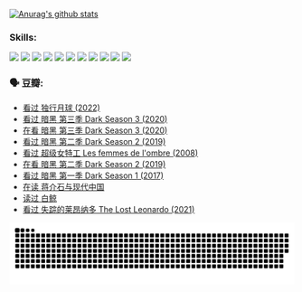 
[![Anurag's github stats](https://github-readme-stats.vercel.app/api?username=w940853815)](https://github.com/anuraghazra/github-readme-stats)

### Skills:

<code><img height="32" src="https://cdn.jsdelivr.net/npm/simple-icons@v5/icons/python.svg"></code>
<code><img height="32" src="https://cdn.jsdelivr.net/npm/simple-icons@v5/icons/javascript.svg"></code>
<code><img height="32" src="https://cdn.jsdelivr.net/npm/simple-icons@v5/icons/django.svg"></code>
<code><img height="32" src="https://cdn.jsdelivr.net/npm/simple-icons@v5/icons/flask.svg"></code>
<code><img height="32" src="https://cdn.jsdelivr.net/npm/simple-icons@v5/icons/vuetify.svg"></code>
<code><img height="32" src="https://cdn.jsdelivr.net/npm/simple-icons@v5/icons/git.svg"></code>
<code><img height="32" src="https://cdn.jsdelivr.net/npm/simple-icons@v5/icons/docker.svg"></code>
<code><img height="32" src="https://cdn.jsdelivr.net/npm/simple-icons@v5/icons/postgresql.svg"></code>
<code><img height="32" src="https://cdn.jsdelivr.net/npm/simple-icons@v5/icons/elasticsearch.svg"></code>
<code><img height="32" src="https://cdn.jsdelivr.net/npm/simple-icons@v5/icons/macos.svg"></code>
<code><img height="32" src="https://cdn.jsdelivr.net/npm/simple-icons@v5/icons/linux.svg"></code>

### 🗣 豆瓣:

<!-- DOUBAN-ACTIVITIES:START -->
- [看过 独行月球‎ (2022)](https://www.douban.com/people/136069238/status/4022883157/?_i=66390796)
- [看过 暗黑 第三季 Dark Season 3‎ (2020)](https://www.douban.com/people/136069238/status/4020413112/?_i=66390796)
- [在看 暗黑 第三季 Dark Season 3‎ (2020)](https://www.douban.com/people/136069238/status/4018885752/?_i=66390796)
- [看过 暗黑 第二季 Dark Season 2‎ (2019)](https://www.douban.com/people/136069238/status/4018884610/?_i=66390796)
- [看过 超级女特工 Les femmes de l'ombre‎ (2008)](https://www.douban.com/people/136069238/status/4012213489/?_i=66390796)
- [在看 暗黑 第二季 Dark Season 2‎ (2019)](https://www.douban.com/people/136069238/status/4011726250/?_i=66390796)
- [看过 暗黑 第一季 Dark Season 1‎ (2017)](https://www.douban.com/people/136069238/status/4011110588/?_i=66390796)
- [在读 蒋介石与现代中国](https://www.douban.com/people/136069238/status/4009815462/?_i=66390796)
- [读过 白鲸](https://www.douban.com/people/136069238/status/4009813369/?_i=66390796)
- [看过 失踪的莱昂纳多 The Lost Leonardo‎ (2021)](https://www.douban.com/people/136069238/status/4007978397/?_i=66390796)
<!-- DOUBAN-ACTIVITIES:END -->


![Snake animation](https://raw.githubusercontent.com/w940853815/w940853815/output/github-contribution-grid-snake.svg)

<!--
**w940853815/w940853815** is a ✨ _special_ ✨ repository because its `README.md` (this file) appears on your GitHub profile.

Here are some ideas to get you started:

- 🔭 I’m currently working on ...
- 🌱 I’m currently learning ...
- 👯 I’m looking to collaborate on ...
- 🤔 I’m looking for help with ...
- 💬 Ask me about ...
- 📫 How to reach me: ...
- 😄 Pronouns: ...
- ⚡ Fun fact: ...
-->
